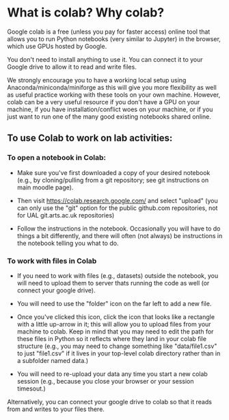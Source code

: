 # What is colab? Why colab?

Google colab is a free (unless you pay for faster access) online tool that allows you to run Python notebooks (very similar to Jupyter) in the browser, which use GPUs hosted by Google. 
  
You don't need to install anything to use it. You can connect it to your Google drive to allow it to read and write files.

We strongly encourage you to have a working local setup using Anaconda/miniconda/miniforge as this will give you more flexibility as well as useful practice working with these tools on your own machine. However, colab can be a very useful resource if you don't have a GPU on your machine, if you have installation/conflict woes on your machine, or if you just want to run one of the many good existing notebooks shared online. 

## To use Colab to work on lab activities:

### To open a notebook in Colab:
 * Make sure you've first downloaded a copy of your desired notebook (e.g., by cloning/pulling from a git repository; see git instructions on main moodle page).
  
 * Then visit https://colab.research.google.com/ and select "upload" (you can only use the "git" option for the public github.com repositories, not for UAL git.arts.ac.uk repositories)

* Follow the instructions in the notebook. Occasionally you will have to do things a bit differently, and there will often (not always) be instructions in the notebook telling you what to do.
  
### To work with files in Colab
* If you need to work with files (e.g., datasets) outside the notebook, you will need to upload them to server thats running the code as well (or connect your google drive).

*  You will need to use the "folder" icon on the far left to add a new file. 
  
* Once you've clicked this icon, click the icon that looks like a rectangle with a little up-arrow in it; this will allow you to upload files from your machine to colab. Keep in mind that you may need to edit the path for these files in Python so it reflects where they land in your colab file structure (e.g., you may need to change something like "data/file1.csv" to just "file1.csv" if it lives in your top-level colab directory rather than in a subfolder named data.)
  
* You will need to re-upload your data any time you start a new colab session (e.g., because you close your browser or your session timesout.)
              
Alternatively, you can connect your google drive to colab so that it reads from and writes to your files there.
